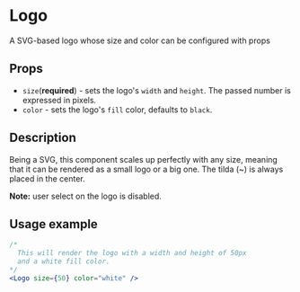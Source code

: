 # Logo
A SVG-based logo whose size and color can be configured with props

## Props
* ``size``(**required**) - sets the logo's ``width`` and ``height``. The passed number is expressed in pixels.
* ``color`` - sets the logo's ``fill`` color, defaults to ``black``.

## Description
Being a SVG, this component scales up perfectly with any size, meaning that it can be rendered as a small logo or a big one. The tilda (~) is always placed in the center.

**Note:** user select on the logo is disabled.

## Usage example
```jsx
/*
  This will render the logo with a width and height of 50px
  and a white fill color.
*/
<Logo size={50} color="white" />
```
